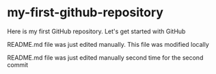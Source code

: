 # my-first-github-repository
Here is my first GitHub repository. Let's get started with GitHub

README.md file was just edited manually. This file was modified locally 

README.md file was just edited manually second time for the second commit
